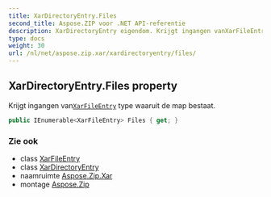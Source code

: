```yaml
---
title: XarDirectoryEntry.Files
second_title: Aspose.ZIP voor .NET API-referentie
description: XarDirectoryEntry eigendom. Krijgt ingangen vanXarFileEntry type waaruit de map bestaat.
type: docs
weight: 30
url: /nl/net/aspose.zip.xar/xardirectoryentry/files/
---
```

## XarDirectoryEntry.Files property

Krijgt ingangen van[`XarFileEntry`](../../xarfileentry/) type waaruit de map bestaat.

```csharp
public IEnumerable<XarFileEntry> Files { get; }
```

### Zie ook

* class [XarFileEntry](../../xarfileentry/)
* class [XarDirectoryEntry](../)
* naamruimte [Aspose.Zip.Xar](../../xardirectoryentry/)
* montage [Aspose.Zip](../../../)


